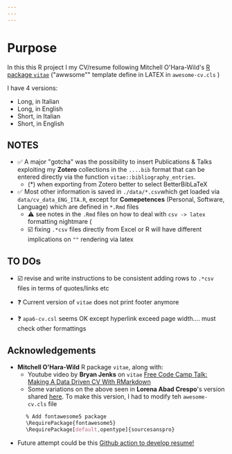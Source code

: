 ```yaml
---
---
---
```


# Purpose

In this this R project I my CV/resume following Mitchell O'Hara-Wild's [R package `vitae`](https://github.com/mitchelloharawild/vitae) ("awwsome"" template define in LATEX in `awesome-cv.cls` )

I have 4 versions:

-   Long, in Italian
-   Long, in English
-   Short, in Italian
-   Short, in English

## NOTES

-   :white_check_mark: A major "gotcha" was the possibility to insert Publications & Talks exploiting my **Zotero** collections in the `....bib` format that can be entered directly via the function `vitae::bibliography_entries`.
    -   (\*) when exporting from Zotero better to select BetterBibLaTeX
-   :white_check_mark: Most other information is saved in `./data/*.csv`which get loaded via `data/cv_data_ENG_ITA.R`, except for **Comepetences** (Personal, Software, Language) which are defined in `*.Rmd` files
    -   :warning: see notes in the `.Rmd` files on how to deal with `csv -> latex` formatting nightmare (
    -   :ballot_box_with_check: fixing `.*csv` files directly from Excel or R will have different implications on `""` rendering via latex

## TO DOs

-   :ballot_box_with_check: revise and write instructions to be consistent adding rows to `.*csv` files in terms of quotes/links etc

-   :question: Current version of `vitae` does not print footer anymore

-   :question: `apa6-cv.csl` seems OK except hyperlink exceed page width.... must check other formattings

## Acknowledgements

-   **Mitchell O'Hara-Wild** R package `vitae`, along with:
    -   Youtube video by **Bryan Jenks** on `vitae` [Free Code Camp Talk: Making A Data Driven CV With RMarkdown](https://www.youtube.com/watch?v=cMlRAiQUdD8&t=113s)
    -   Some variations on the above seen in **Lorena Abad Crespo**'s version shared [here](https://github.com/loreabad6/R-CV). To make this version, I had to modify teh `awesome-cv.cls` file

``` css
      % Add fontawesome5 package 
      \RequirePackage{fontawesome5}
      \RequirePackage[default,opentype]{sourcesanspro}
```

-   Future attempt could be this [Github action to develop resume!](https://github.com/rahulrai-in/csf-resume-ops/blob/5b12e8adc82a96e738f4ea1a89a180006234c2f8/README.md)
